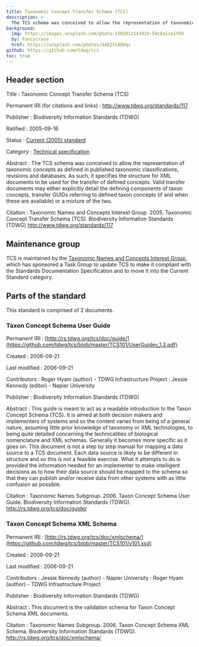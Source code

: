 ```yaml
---
title: Taxonomic Concept Transfer Schema (TCS)
description: >
  The TCS schema was conceived to allow the representation of taxonomic concepts as defined in published taxonomic classifications, revisions and databases. As such, it specifies the structure for XML documents to be used for the transfer of defined concepts. Valid transfer documents may either explicitly detail the defining components of taxon concepts, transfer GUIDs referring to defined taxon concepts (if and when these are available) or a mixture of the two.
background:
  img: https://images.unsplash.com/photo-1502912143929-50c8a1ce1f69
  by: Fancycrave
  href: https://unsplash.com/photos/4A8ZSlAOUqs
github: https://github.com/tdwg/tcs
toc: true
---
```


## Header section

Title
: Taxonomic Concept Transfer Schema (TCS)

Permanent IRI (for citations and links)
: <http://www.tdwg.org/standards/117>

Publisher
: Biodiversity Information Standards (TDWG)

Ratified
: 2005-09-16

Status
: [Current (2005) standard](/standards/status-and-categories/#status)

Category
: [Technical specification](/standards/status-and-categories/#category)

Abstract
: The TCS schema was conceived to allow the representation of taxonomic concepts as defined in published taxonomic classifications, revisions and databases. As such, it specifies the structure for XML documents to be used for the transfer of defined concepts. Valid transfer documents may either explicitly detail the defining components of taxon concepts, transfer GUIDs referring to defined taxon concepts (if and when these are available) or a mixture of the two.

Citation
: Taxonomic Names and Concepts Interest Group. 2005. Taxonomic Concept Transfer Schema (TCS). Biodiversity Information Standards (TDWG) <http://www.tdwg.org/standards/117>

## Maintenance group

TCS is maintained by the [Taxonomic Names and Concepts Interest Group](https://www.tdwg.org/community/tnc/), which has sponsored a Task Group to update TCS to make it compliant with the Standards Documentation Specification and to move it into the Current Standard category.

## Parts of the standard

This standard is comprised of 2 documents.

### Taxon Concept Schema User Guide

Permanent IRI
: [http://rs.tdwg.org/tcs/doc/guide/](https://github.com/tdwg/tcs/blob/master/TCS101/UserGuidev_1.3.pdf)

Created
: 2006-09-21

Last modified
: 2006-09-21

Contributors
: Roger Hyam (author) - TDWG Infrastructure Project
: Jessie Kennedy (editor) - Napier University

Publisher
: Biodiversity Information Standards (TDWG)

Abstract
: This guide is meant to act as a readable introduction to the Taxon Concept Schema (TCS). It is aimed at both decision makers and implementers of systems and so the content varies from being of a general nature, assuming little prior knowledge of taxonomy or XML technologies, to being quite detailed concerning the technicalities of biological nomenclature and XML schemas. Generally it becomes more specific as it goes on. This document is not a step by step manual for mapping a data source to a TCS document. Each data source is likely to be different in structure and so this is not a feasible exercise. What it attempts to do is provided the information needed for an implementer to make intelligent decisions as to how their data source should be mapped to the schema so that they can publish and/or receive data from other systems with as little confusion as possible.

Citation
: Taxonomic Names Subgroup. 2006. Taxon Concept Schema User Guide. Biodiversity Information Standards (TDWG). <http://rs.tdwg.org/tcs/doc/guide/>

### Taxon Concept Schema XML Schema

Permanent IRI
: [http://rs.tdwg.org/tcs/doc/xmlschema/](https://github.com/tdwg/tcs/blob/master/TCS101/v101.xsd)

Created
: 2006-09-21

Last modified
: 2006-09-21

Contributors
: Jessie Kennedy (author) - Napier University
: Roger Hyam (author) - TDWG Infrastructure Project

Publisher
: Biodiversity Information Standards (TDWG)

Abstract
: This document is the validation schema for Taxon Concept Schema XML documents.

Citation
: Taxonomic Names Subgroup. 2006. Taxon Concept Schema XML Schema. Biodiversity Information Standards (TDWG). <http://rs.tdwg.org/tcs/doc/xmlschema/>
